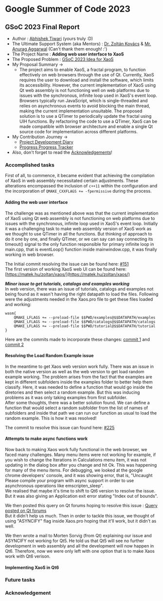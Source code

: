 # Google Summer of Code 2023
## GSoC 2023 Final Report

* Author :  [Abhishek Tiwari](https://github.com/tabhishek432) (yours truly :D)
* The Ultimate Support System (aka Mentors) : [Dr. Zoltán Kovács](https://github.com/kovzol) & [Mr. Anurag Aggarwal](https://github.com/kanurag94) (Can't thank them enough! :')
* The Project Name : **Adding web user interface to XaoS**
* The Proposed Problem : [GSoC 2023 Idea for XaoS](https://www.gnu.org/software/soc-projects/ideas-2023.html#xaos)
* My Proposal Summary ->
    * The project aims to enable XaoS, a fractal program, to function effectively on web browsers through the use of Qt. Currently, XaoS requires the user to download and install the software, which limits its accessibility. However, the current implementation of XaoS using Qt web assembly is not functioning well on web platforms due to issues with the synchronous, infinite loop used in XaoS's event loop. Browsers typically run JavaScript, which is single-threaded and relies on asynchronous events to avoid blocking the main thread, making the current implementation unsuitable. The proposed solution is to use a QTimer to periodically update the fractal using UIH functions. By refactoring the code to use a QTimer, XaoS can be made compatible with browser architecture and enable a single Qt source code for implementation across different platforms.
* My Contribution Journey ->
    * [Project Development Diary](https://docs.google.com/document/d/1gsRQepBochpEL1ASOPFwII6olB8vulU73TDNcHqstUE/edit?usp=sharing) 
    * [Progress Progress Tracker](https://docs.google.com/spreadsheets/d/1925x3CV-awJKOs7Q3sSbBp-BN1PwsH4O2mp9Xqw5H4c/edit?usp=sharing)
* Also, don't forget to read the [Acknowledgements](https://github.com/tabhishek432/GSoC-2023-xaos/blob/main/README.md#acknowledgement)!

### Accomplished tasks
First of all, to commence, it became evident that achieving the compilation of XaoS in web assembly necessitated certain adjustments. These alterations encompassed the inclusion of `c++11` within the configuration and the incorporation of `QMAKE_CXXFLAGS += -fpermissive` during the process.
#### Adding the web user interface
The challenge was as mentioned above was that the current implementation of XaoS using Qt web assembly is not functioning on web platforms due to issues with the synchronous, infinite loop used in XaoS's event loop. Initially it was a challenging task to make web assembly version of XaoS work as we thought to use QTimer in all the functions. But thinking of approach to do it one by one, and finally QTimer, or we can say can say connecting its timeout() signal to the only function responsible for primary infinite loop in main.cpp, that is eventLoop() function inside mainwindow.cpp, it was finally working in web browser.

The Initial commit resolving the issue can be found here: [#151](https://github.com/xaos-project/XaoS/commit/8a08d80386325dd0ec700f0fcd1d6d717a03b76d) <br />
The first version of working XaoS web UI can be found here: [https://matek.hu/zoltan/xaos/](https://matek.hu/zoltan/xaos/)

***Minor issue to get tutorials, catalogs and examples working***<br />
In web version, there was an issue of tutorials, catalogs and examples not being found as it wasn't having the right datapath to load the files. Following were the adjustments needed in the Xaos.pro file to get these files loaded and working:
```
wasm{
    QMAKE_LFLAGS += --preload-file $$PWD/examples@$$DATAPATH/examples
    QMAKE_LFLAGS += --preload-file $$PWD/catalogs@$$DATAPATH/catalogs
    QMAKE_LFLAGS += --preload-file $$PWD/tutorial@$$DATAPATH/tutorial
}
```
Here are the commits made to incorporate these changes: [commit 1](https://github.com/xaos-project/XaoS/commit/2aaa9fec927da3878f18d242760fa4f86e5626e8) and [commit 2](https://github.com/xaos-project/XaoS/commit/84b5dba18df410ea576f6e445bce1f96d8bd5058)

#### Resolving the Load Random Example issue
In the meantime to get Xaos web version work fully. There was an issue in both the native version as well as the web version to get load random example working. The problem arises from the fact that the examples are kept in different subfolders inside the examples folder to better help them classify. Here, it was needed to define a function that would go inside the diretories and then select a random example. But this was inducing problems as it was only taking examples from first subfolder. <br />
After some thoughts, there was a better solution found. We can define a function that would select a random subfolder from the list of names of subfolders and inside that path we can run our function as usual to load the random example. This is how it was resolved!

The commit to resolve this issue can found here: [#225](https://github.com/xaos-project/XaoS/commit/67a9c261479e5dc70db9704d468c99d65725aeef)

#### Attempts to make async functions work
Now back to making Xaos work fully functional in the web browser, we faced many challenges. Many menu items were not working for example, if you wish to change the Iterations in Calculations menu item, it was not updating in the dialog box after you change and hit Ok. This was happening for many of the menu items. For debugging, we looked at the google chrome developers' console, and it was showing error, that is, "Uncaught Please compile your program with async support in order to use asynchronous operations like emscripten_sleep". <br />
We realised that maybe it's time to shift to Qt6 version to resolve the issue. But it was also giving an Application exit error stating "Index out of bounds".

We then posted this query on Qt forums hoping to resolve this issue : [Query posted on Qt forums](https://forum.qt.io/topic/146513/error-while-running-xaos-as-a-web-application-in-qt6) <br />
But it didn't help us much. Then in order to tackle this issue, we thought of using "ASYNCIFY" flag inside Xaos.pro hoping that it'll work, but it didn't as well. <br />

We then wrote a mail to Morten Sorvig (from Qt) explaining our issue and ASYNCIFY not working for Qt5. He told us that Qt5 will see no further development in web assembly and all the development will now happen in Qt6. Therefore, now we were only left with one option that is to make Xaos work with Qt6 verison.

#### Implementing XaoS in Qt6


### Future tasks


### Acknowledgement
